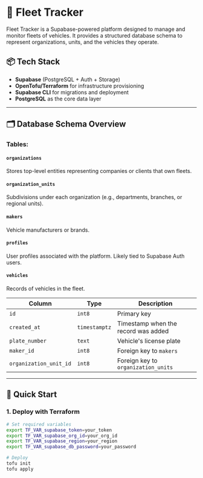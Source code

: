# 🚚 Fleet Tracker

Fleet Tracker is a Supabase-powered platform designed to manage and monitor fleets of vehicles. It provides a structured database schema to represent organizations, units, and the vehicles they operate.

## 📦 Tech Stack

- **Supabase** (PostgreSQL + Auth + Storage)
- **OpenTofu/Terraform** for infrastructure provisioning
- **Supabase CLI** for migrations and deployment
- **PostgreSQL** as the core data layer

---

## 🗂️ Database Schema Overview

### Tables:

#### `organizations`
Stores top-level entities representing companies or clients that own fleets.

#### `organization_units`
Subdivisions under each organization (e.g., departments, branches, or regional units).

#### `makers`
Vehicle manufacturers or brands.

#### `profiles`
User profiles associated with the platform. Likely tied to Supabase Auth users.

#### `vehicles`
Records of vehicles in the fleet.

| Column              | Type         | Description                          |
|---------------------|--------------|--------------------------------------|
| `id`                | `int8`       | Primary key                          |
| `created_at`        | `timestamptz`| Timestamp when the record was added |
| `plate_number`      | `text`       | Vehicle's license plate              |
| `maker_id`          | `int8`       | Foreign key to `makers`             |
| `organization_unit_id` | `int8`    | Foreign key to `organization_units` |

---

## 🚀 Quick Start

### 1. Deploy with Terraform

```bash
# Set required variables
export TF_VAR_supabase_token=your_token
export TF_VAR_supabase_org_id=your_org_id
export TF_VAR_supabase_region=your_region
export TF_VAR_supabase_db_password=your_password

# Deploy
tofu init
tofu apply
